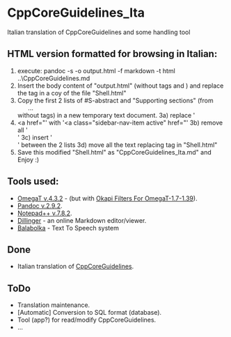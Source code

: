 # CppCoreGuidelines_Ita
Italian translation of CppCoreGuidelines and some handling tool


## HTML version formatted for browsing in Italian:

1) execute: pandoc -s -o output.html -f markdown -t html ..\\CppCoreGuidelines.md
2) Insert the body content of "output.html" (without tags <body> and </body>) and replace the tag <InsertOrgBodyHere/> in a coy of the file "Shell.html"
3) Copy the first 2 lists of #S-abstract and "Supporting sections" (from <ul>...</ul> without tags) in a new temporary text document.
	3a) replace '<li><a href="' with '<a class="sidebar-nav-item active" href="'
	3b) remove all '</li>'
	3c) insert '<br/>' between the 2 lists
	3d) move all the text replacing tag <InsertSideBarHere/> in "Shell.html"
4) Save this modified "Shell.html" as "CppCoreGuidelines_Ita.md" and Enjoy :)

## Tools used:

* [OmegaT v.4.3.2](https://omegat.org) - (but with [Okapi Filters For OmegaT-1.7-1.39](https://okapiframework.org/wiki/index.php/Okapi_Filters_Plugin_for_OmegaT)).
* [Pandoc v.2.9.2](https://pandoc.org).
* [Notepad++ v.7.8.2](https://notepad-plus-plus.org).
* [Dillinger](https://dillinger.io) - an online Markdown editor/viewer.
* [Balabolka](http://balabolka.site) - Text To Speech system

## Done

* Italian translation of [CppCoreGuidelines](https://github.com/isocpp/CppCoreGuidelines).

## ToDo

* Translation maintenance.
* [Automatic] Conversion to SQL format (database).
* Tool (app?) for read/modify CppCoreGuidelines.
* ...
